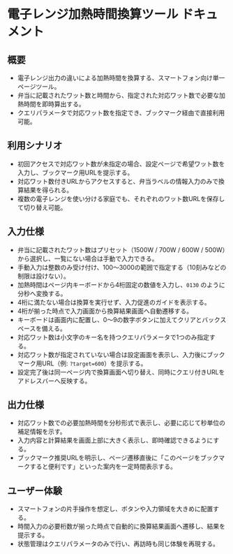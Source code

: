 # 電子レンジ加熱時間換算ツール ドキュメント

## 概要
- 電子レンジ出力の違いによる加熱時間を換算する、スマートフォン向け単一ページツール。
- 弁当に記載されたワット数と時間から、指定された対応ワット数で必要な加熱時間を即時算出する。
- クエリパラメータで対応ワット数を指定でき、ブックマーク経由で直接利用可能。

## 利用シナリオ
- 初回アクセスで対応ワット数が未指定の場合、設定ページで希望ワット数を入力し、ブックマーク用URLを提示する。
- 対応ワット数付きURLからアクセスすると、弁当ラベルの情報入力のみで換算結果を得られる。
- 複数の電子レンジを使い分ける家庭でも、それぞれのワット数URLを保存して切り替え可能。

## 入力仕様
- 弁当に記載されたワット数はプリセット（1500W / 700W / 600W / 500W）から選択し、一覧にない場合は手動で入力できる。
- 手動入力は整数のみ受け付け、100〜3000の範囲で指定する（10刻みなどの制限は設けない）。
- 加熱時間はページ内キーボードから4桁固定の数値を入力し、`0130` のように分秒へ変換する。
- 4桁に満たない場合は換算を実行せず、入力促進のガイドを表示する。
- 4桁が揃った時点で入力画面から換算結果画面へ自動遷移する。
- キーボードは画面内に配置し、0〜9の数字ボタンに加えてクリアとバックスペースを備える。
- 対応ワット数は小文字のキー名を持つクエリパラメータで1つのみ指定する。
- 対応ワット数が指定されていない場合は設定画面を表示し、入力後にブックマーク用URL（例: `?target=600`）を提示する。
- 設定完了後は同一ページ内で換算画面へ切り替え、同時にクエリ付きURLをアドレスバーへ反映する。

## 出力仕様
- 対応ワット数での必要加熱時間を分秒形式で表示し、必要に応じて秒単位の補足情報を示す。
- 入力内容と計算結果を画面上部に大きく表示し、即時確認できるようにする。
- ブックマーク推奨URLを明示し、ページ遷移直後に「このページをブックマークすると便利です」といった案内を一定時間表示する。

## ユーザー体験
- スマートフォンの片手操作を想定し、ボタンや入力領域を大きめに配置する。
- 時間入力の必要桁数が揃った時点で自動的に換算結果画面へ遷移し、結果を提示する。
- 状態管理はクエリパラメータのみで行い、再訪時も同じ体験を再現する。
